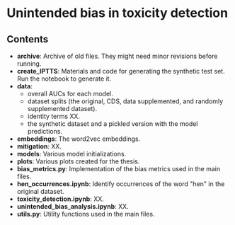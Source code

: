 # Unintended bias in toxicity detection

## Contents
* **archive**: Archive of old files. They might need minor revisions before running.
* **create_IPTTS**: Materials and code for generating the synthetic test set. Run the notebook to generate it. 
* **data**: 
    * overall AUCs for each model.
    * dataset splits (the original, CDS, data supplemented, and randomly supplemented dataset).
    * identity terms XX.
    * the synthetic dataset and a pickled version with the model predictions.
* **embeddings**: The word2vec embeddings.
* **mitigation**: XX.
* **models**: Various model initializations.
* **plots**: Various plots created for the thesis.
* **bias_metrics.py**: Implementation of the bias metrics used in the main files.
* **hen_occurrences.ipynb**: Identify occurrences of the word "hen" in the original dataset.
* **toxicity_detection.ipynb**: XX.
* **unintended_bias_analysis.ipynb**: XX.
* **utils.py**: Utility functions used in the main files.
